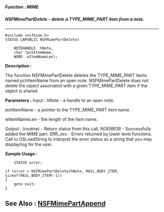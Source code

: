 ##### Function : MIME
##### NSFMimePartDelete - delete a TYPE_MIME_PART item from a note.
---
```
#include <nsfmime.h>
STATUS LNPUBLIC NSFMimePartDelete(

	NOTEHANDLE  hNote,
	char *pchItemName,
	WORD  wItemNameLen);
```
**Description :**

The function NSFMimePartDelete deletes the TYPE_MIME_PART items named 
pchItemName from an open note.  NSFMimePartDelete does not delete the object 
associated with a given TYPE_MIME_PART item if the object is shared. 


**Parameters :**
Input :
hNote  -  a handle to an open note.

pchItemName  -  a pointer to the TYPE_MIME_PART item name.

wItemNameLen  -  the length of the item name.

Output :
(routine)  -   Return status from this call.
	NOERROR - Successfully added the MIME part.
	ERR_xxx - Errors returned by lower level functions.  Call to OSLoadString to interpret the error status as a string that you may display/log for the user.




**Sample Usage :**
```
    STATUS error;

if (error = NSFMimePartDelete(hNote, MAIL_BODY_ITEM, sizeof(MAIL_BODY_ITEM)-1)) 
{
	goto exit;
}

```
**See Also :**
[NSFMimePartAppend](/reference/Func/NSFMimePartAppend)
---

